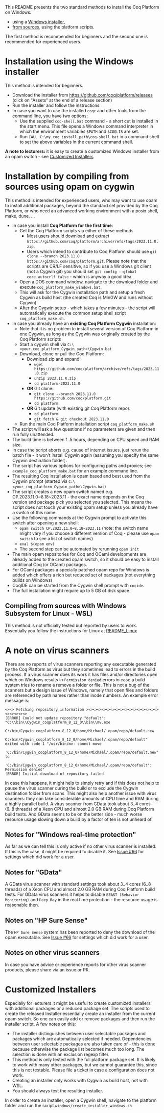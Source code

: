 This README presents the two standard methods to install the Coq Platform on Windows:
- using a [Windows installer](#installation-using-the-windows-installer),
- [from sources](#installation-by-compiling-from-sources-using-opam-on-cygwin), using the platform scripts.

The first method is recommended for beginners and the second one is recommended for experienced users.

# Installation using the Windows installer

This method is intended for beginners.

- Download the installer from https://github.com/coq/platform/releases (click on "Assets" at the end of a release section)
- Run the installer and follow the instructions
- In case you want to use the installed `coqc` and other tools from the command line, you have two options:
  - Use the supplied `coq-shell.bat` command - a short cut is installed in the start menu. This file opens a Windows command interpreter in which the environment variables `$PATH` and `$COQLIB` are set.
  - Run `CALL C:\my_coq_install_path\coq-shell.bat` in a command shell to set the above variables in the current command shell.

**A note to lecturers:** it is easy to create a customized Windows installer from an opam switch - see [Customized Installers](FAQ-customized-installers.md)

# Installation by compiling from sources using opam on cygwin

This method is intended for experienced users, who may want to use opam to install additional packages, beyond the standard set provided by the Coq Platform, or who need an advanced working environment with a posix shell, make, dune, ...

- In case you install **Coq Platform for the first time**:
  - Get the Coq Platform scripts via either of these methods
    - Most users should download and extract `https://github.com/coq/platform/archive/refs/tags/2023.11.0.zip`.
    - Users which intend to contribute to Coq Platform should use `git clone --branch 2023.11.0 https://github.com/coq/platform.git`.
      Please note that the scripts are CR/LF sensitive, so if you use a Windows git client (not a Cygwin git) you should set `git config --global core.autocrlf false` - which is anyway a good idea.
  - Open a DOS command window, navigate to the download folder and execute `coq_platform_make_windows.bat`.
  - This will ask for the Cygwin installation path and setup a fresh Cygwin as build host (the created Coq is MinGW and runs without Cygwin).
  - After the Cygwin setup - which takes a few minutes - the script will automatically execute the common setup shell script `coq_platform_make.sh`.
- In case you already have an **existing Coq Platform Cygwin** installation:
  - Note that it is no problem to install several version of Coq Platform in one Cygwin, as long as the Cygwin was originally
    created by the Coq Platform scripts
  - Start a cygwin shell via `C:\<your_coq_platform_Cygwin_path>\Cygwin.bat`
  - Download, clone or pull the Coq Platform:
    - Download zip and expand:
      - `wget https://github.com/coq/platform/archive/refs/tags/2023.11.0.zip`
      - `unzip 2023.11.0.zip`
      - `cd platform-2023.11.0`
    - **OR** Git clone:
      - `git clone --branch 2023.11.0 https://github.com/coq/platform.git`
      - `cd platform`
    - **OR** Git update (with existing git Coq Platform repo):
      - `cd platform`
      - `git fetch & git checkout 2023.11.0`
  - Run the main Coq Platform installation script `coq_platform_make.sh`
- The script will ask a few questions if no parameters are given and then run fully unattended.
- The build time is between 1..5 hours, depending on CPU speed and RAM size.
- In case the script aborts e.g. cause of internet issues, just rerun the batch file - it won't install Cygwin again (assuming you specify the same Cygwin destination folder).
- The script has various options for configuring paths and proxies; see `example_coq_platform_make.bat` for an example command line.
- The resulting Coq installation is opam based and best used from the Cygwin prompt (started via `C:\<your_coq_platform_Cygwin_path>\Cygwin.bat`)
- The script creates a new opam switch named e.g. CP.2023.11.0~8.18~2023.11 - the exact name depends on the Coq version and package pick you selected you selected.
  This means the script does not touch your existing opam setup unless you already have a switch of this name.
- Use the following commands at the Cygwin prompt to activate this switch after opening a new shell:
  - `opam switch CP.2023.11.0~8.18~2023.11` (note: the switch name might vary if you choose a different version of Coq - please use `opam switch` to see a list of switch names)
  - `eval $(opam env)`
  - The second step can be automated by rerunning `opam init`
- The main opam repositories for Coq and OCaml developments are already added to the created opam switch, so it should be easy to install additional Coq (or OCaml) packages.
- For OCaml packages a specially patched opam repo for Windows is added which offers a rich but reduced set of packages (not everything builds on Windows)
- CoqIDE can be started from the Cygwin shell prompt with `coqide`.
- The full installation might require up to 5 GB of disk space.

## Compiling from sources with Windows Subsystem for Linux - WSL)

This method is not officially tested but reported by users to work. Essentially you follow the instructions for Linux at [README_Linux](README_Linux.md)

# A note on **virus scanners**

There are no reports of virus scanners reporting any executable generated by the Coq Platform as virus but they sometimes lead to errors in the build process.
If a virus scanner does its work it has files and/or directories open which on Windows results in `Permission denied` errors in case a build system tries to rename a remove a folder or file. This is not a bug of the scanners but a design issue of Windows, namely that open files and folders are referenced by path names rather than inode numbers. An example error message is:
```
<><> Fetching repository information ><><><><><><><><><><><><><><><><><><><><><>
[ERROR] Could not update repository "default": "C:\\bin\\Cygwin_coqplatform_8_12_0\\bin\\mv.exe
        C:/bin/Cygwin_coqplatform_8_12_0/home/Michael/.opam/repo/default.new
        C:/bin/Cygwin_coqplatform_8_12_0/home/Michael/.opam/repo/default" exited with code 1 "/usr/bin/mv: cannot move
        'C:/bin/Cygwin_coqplatform_8_12_0/home/Michael/.opam/repo/default.new' to
        'C:/bin/Cygwin_coqplatform_8_12_0/home/Michael/.opam/repo/default': Permission denied"
[ERROR] Initial download of repository failed
```
In case this happens, it might help to simply retry and if this does not help to pause the virus scanner during the build or to exclude the Cygwin destination folder from scans. This might also help another issue with virus scanners: they can take considerable amounts of CPU time and RAM during a highly parallel build. A virus scanner from GData took about 3..4 cores (6..8 threads) of a Xeon CPU and almost 2.0 GB RAM during Coq Platform build tests. And GData seems to be on the better side - much worse resource usage slowing down a build by a factor of ten is not unheard of.

## Notes for "Windows real-time protection"

As far as we can tell this is only active if no other virus scanner is installed. If this is the case, it might be required to disable it. See [Issue #66](https://github.com/coq/platform/issues/66) for settings which did work for a user.

## Notes for "GData"

A GData virus scanner with standard settings took about 3..4 cores (6..8 threads) of a Xeon CPU and almost 2.0 GB RAM during Coq Platform build tests. For GData virus scanners it helps to disable `BEAST (Behavior Monitoring)` and `Deep Ray` in the real time protection - the resource usage is reasonable then.

## Notes on "HP Sure Sense"

The `HP Sure Sense` system has been reported to deny the download of the opam executable. See [Issue #66](https://github.com/coq/platform/issues/66) for settings which did work for a user.

## Notes on other virus scanners

In case you have advice or experience reports for other virus scanner products, please share via an issue or PR.

# Customized Installers

Especially for lecturers it might be useful to create customized installers with additional packages or a reduced package set. The scripts used to create the released Installer essentially create an installer from the current opam switch. So one can easily add or remove packages and then run the installer script. A few notes on this:

- The installer distinguishes between user selectable packages and packages which are automatically selected if needed. Dependencies between user selectable packages are also taken care of - this is done because otherwise the package list becomes much too long. The selection is done with an exclusion regexp filter.
- This method is only tested with the full platform package set. It is likely to work with many other packages, but we cannot guarantee this, since this is not testable. Please file a ticket in case a configuration does not work.
- Creating an installer only works with Cygwin as build host, not with WSL.
- You should always test the resulting installer.

In order to create an installer, open a Cygwin shell, navigate to the platform folder and run the script `windows/create_installer_windows.sh`

